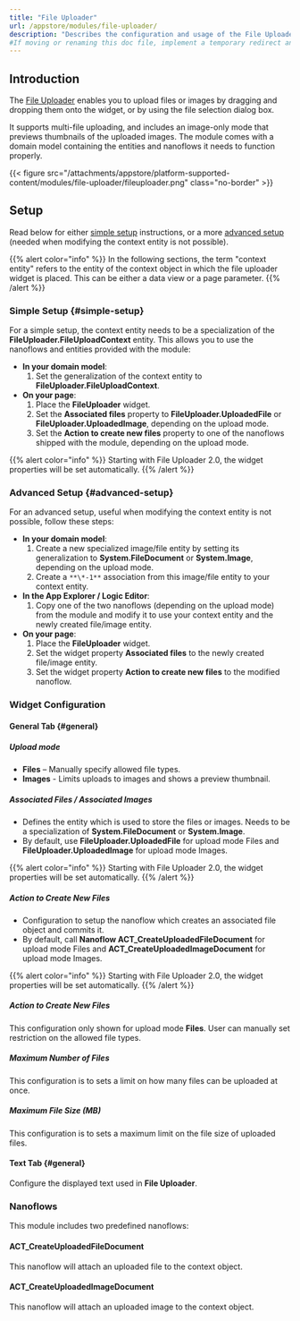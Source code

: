 ```yaml
---
title: "File Uploader"
url: /appstore/modules/file-uploader/
description: "Describes the configuration and usage of the File Uploader module, which is available in the Mendix Marketplace."
#If moving or renaming this doc file, implement a temporary redirect and let the respective team know they should update the URL in the product. See Mapping to Products for more details. 
---
```


## Introduction

The [File Uploader](https://marketplace.mendix.com/link/component/235351) enables you to upload files or images by dragging and dropping them onto the widget, or by using the file selection dialog box. 

It supports multi-file uploading, and includes an image-only mode that previews thumbnails of the uploaded images. The module comes with a domain model containing the entities and nanoflows it needs to function properly.

{{< figure src="/attachments/appstore/platform-supported-content/modules/file-uploader/fileuploader.png" class="no-border" >}}

## Setup

Read below for either [simple setup](#simple-setup) instructions, or a more [advanced setup](#advanced-setup)  (needed when modifying the context entity is not possible).

{{% alert color="info" %}}
In the following sections, the term "context entity" refers to the entity of the context object in which the file uploader widget is placed. This can be either a data view or a page parameter.
{{% /alert %}}

### Simple Setup {#simple-setup}

For a simple setup, the context entity needs to be a specialization of the **FileUploader.FileUploadContext** entity. This allows you to use the nanoflows and entities provided with the module:

* **In your domain model**: 
    1. Set the generalization of the context entity to **FileUploader.FileUploadContext**.
* **On your page**: 
    1. Place the **FileUploader** widget.
    1. Set the **Associated files** property to **FileUploader.UploadedFile** or **FileUploader.UploadedImage**, depending on the upload mode.
    1. Set the **Action to create new files** property to one of the nanoflows shipped with the module, depending on the upload mode.

{{% alert color="info" %}}
Starting with File Uploader 2.0, the widget properties will be set automatically.
{{% /alert %}}

### Advanced Setup {#advanced-setup}

For an advanced setup, useful when modifying the context entity is not possible, follow these steps:

* **In your domain model**: 
    1. Create a new specialized image/file entity by setting its generalization to **System.FileDocument** or **System.Image**, depending on the upload mode.
    1. Create a `**\*-1**` association from this image/file entity to your context entity.
* **In the App Explorer / Logic Editor**:
    1. Copy one of the two nanoflows (depending on the upload mode) from the module and modify it to use your context entity and the newly created file/image entity.
* **On your page**: 
    1. Place the **FileUploader** widget.
    1. Set the widget property **Associated files** to the newly created file/image entity.
    1. Set the widget property **Action to create new files** to the modified nanoflow.

### Widget Configuration

#### General Tab {#general}

##### Upload mode

* **Files** – Manually specify allowed file types.
* **Images** - Limits uploads to images and shows a preview thumbnail.

##### Associated Files / Associated Images

* Defines the entity which is used to store the files or images. Needs to be a specialization of **System.FileDocument** or **System.Image**.
* By default, use **FileUploader.UploadedFile** for upload mode Files and **FileUploader.UploadedImage** for upload mode Images.

{{% alert color="info" %}}
Starting with File Uploader 2.0, the widget properties will be set automatically.
{{% /alert %}}

##### Action to Create New Files

* Configuration to setup the nanoflow which creates an associated file object and commits it.
* By default, call **Nanoflow ACT_CreateUploadedFileDocument** for upload mode Files and **ACT_CreateUploadedImageDocument** for upload mode Images.

{{% alert color="info" %}}
Starting with File Uploader 2.0, the widget properties will be set automatically.
{{% /alert %}}

##### Action to Create New Files

This configuration only shown for upload mode **Files**. User can manually set restriction on the allowed file types.

##### Maximum Number of Files

This configuration is to sets a limit on how many files can be uploaded at once.

##### Maximum File Size (MB)

This configuration is to sets a maximum limit on the file size of uploaded files.

#### Text Tab {#general}

Configure the displayed text used in **File Uploader**.

### Nanoflows

This module includes two predefined nanoflows:

#### ACT_CreateUploadedFileDocument

This nanoflow will attach an uploaded file to the context object.

#### ACT_CreateUploadedImageDocument

This nanoflow will attach an uploaded image to the context object.


